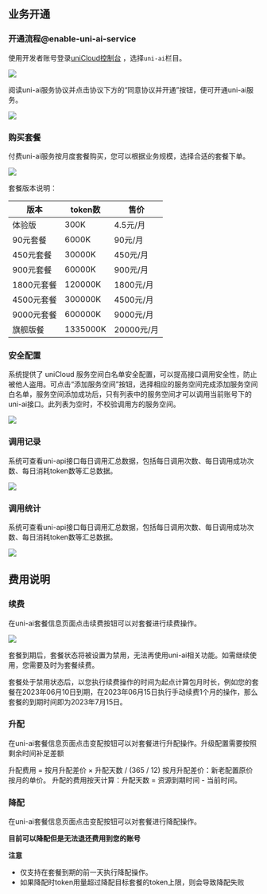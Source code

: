 ## 业务开通

### 开通流程@enable-uni-ai-service

使用开发者账号登录[uniCloud控制台](https://unicloud.dcloud.net.cn/) ，选择`uni-ai`栏目。

![](https://qiniu-web-assets.dcloud.net.cn/unidoc/zh/uni-ai/ai20230613-200227.png)

阅读uni-ai服务协议并点击协议下方的“同意协议并开通”按钮，便可开通uni-ai服务。

![](https://qiniu-web-assets.dcloud.net.cn/unidoc/zh/uni-ai/ai20230614-203932.png)


### 购买套餐
付费uni-ai服务按月度套餐购买，您可以根据业务规模，选择合适的套餐下单。

![](https://qiniu-web-assets.dcloud.net.cn/unidoc/zh/uni-ai/ai20230613-201256.png)

套餐版本说明：

|版本		|token数	|售价		|
|--			|--			|--			|
|体验版		|300K		|4.5元/月	|
|90元套餐	|6000K		|90元/月	|
|450元套餐	|30000K		|450元/月	|
|900元套餐	|60000K		|900元/月	|
|1800元套餐	|120000K	|1800元/月	|
|4500元套餐	|300000K	|4500元/月	|
|9000元套餐	|600000K	|9000元/月	|
|旗舰版餐	|1335000K	|20000元/月	|



### 安全配置

系统提供了 uniCloud 服务空间白名单安全配置，可以提高接口调用安全性，防止被他人盗用。可点击“添加服务空间”按钮，选择相应的服务空间完成添加服务空间白名单，服务空间添加成功后，只有列表中的服务空间才可以调用当前账号下的uni-ai接口。此列表为空时，不校验调用方的服务空间。

![](https://qiniu-web-assets.dcloud.net.cn/unidoc/zh/uni-ai/ai20230614-203932.png)

### 调用记录

系统可查看uni-api接口每日调用汇总数据，包括每日调用次数、每日调用成功次数、每日消耗token数等汇总数据。

![](https://qiniu-web-assets.dcloud.net.cn/unidoc/zh/uni-ai/ai20230614-203932.png)


### 调用统计

系统可查看uni-api接口每日调用汇总数据，包括每日调用次数、每日调用成功次数、每日消耗token数等汇总数据。

![](https://qiniu-web-assets.dcloud.net.cn/unidoc/zh/uni-ai/ai20230614-203932.png)


## 费用说明

### 续费

在uni-ai套餐信息页面点击续费按钮可以对套餐进行续费操作。

![](https://qiniu-web-assets.dcloud.net.cn/unidoc/zh/uni-ai/ai20230613-203339.png)

套餐到期后，套餐状态将被设置为禁用，无法再使用uni-ai相关功能。如需继续使用，您需要及时为套餐续费。

套餐处于禁用状态后，以您执行续费操作的时间为起点计算包月时长，例如您的套餐在2023年06月10日到期，在2023年06月15日执行手动续费1个月的操作，那么套餐的到期时间即为2023年7月15日。

### 升配

在uni-ai套餐信息页面点击变配按钮可以对套餐进行升配操作。升级配置需要按照剩余时间补足差额

升配费用 = 按月升配差价 × 升配天数 / (365 / 12) 
按月升配差价：新老配置原价按月的单价。
升配的费用按天计算：升配天数 = 资源到期时间 - 当前时间。


### 降配

在uni-ai套餐信息页面点击变配按钮可以对套餐进行降配操作。

**目前可以降配但是无法退还费用到您的账号**

**注意**

- 仅支持在套餐到期的前一天执行降配操作。
- 如果降配时token用量超过降配目标套餐的token上限，则会导致降配失败
